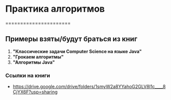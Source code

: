 # Практика алгоритмов
======================
## Примеры взяты/будут браться из книг 
1. **"Классические задачи Computer Science на языке Java"**
2. **"Грокаем алгоритмы"**
3. **"Алгоритмы Java"**

### Ссылки на книги
- https://drive.google.com/drive/folders/1smyW2a8YYahoG2GLV8l1c____8CjYX6F?usp=sharing